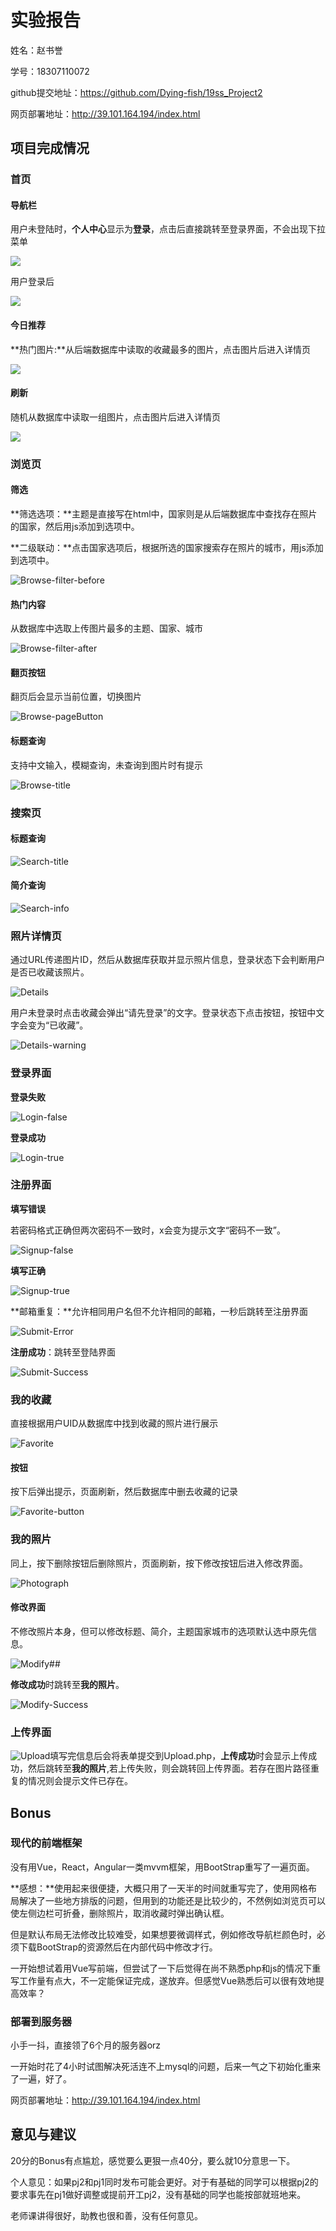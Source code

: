 # 实验报告

姓名：赵书誉

学号：18307110072

github提交地址：https://github.com/Dying-fish/19ss_Project2

网页部署地址：http://39.101.164.194/index.html



## 项目完成情况

### 首页

#### 导航栏

用户未登陆时，**个人中心**显示为**登录**，点击后直接跳转至登录界面，不会出现下拉菜单

<img src ="images/screenshots/Homepage-nav-1.png">

用户登录后

<img src ="images/screenshots/Homepage-nav-2.png">



#### 今日推荐

**热门图片:**从后端数据库中读取的收藏最多的图片，点击图片后进入详情页

<img src ="images/screenshots/Homepage-mostFavor.png">



#### 刷新

 随机从数据库中读取一组图片，点击图片后进入详情页

<img src ="images/screenshots/Homepage-refresh.png">



### 浏览页

#### 筛选

**筛选选项：**主题是直接写在html中，国家则是从后端数据库中查找存在照片的国家，然后用js添加到选项中。

**二级联动：**点击国家选项后，根据所选的国家搜索存在照片的城市，用js添加到选项中。

![Browse-filter-before](images\screenshots\Browse-filter-before.png)



#### 热门内容

从数据库中选取上传图片最多的主题、国家、城市

![Browse-filter-after](images\screenshots\Browse-filter-after.png)



#### 翻页按钮

翻页后会显示当前位置，切换图片

![Browse-pageButton](C:\Users\simon\Downloads\Browse-pageButton.png)



#### 标题查询

支持中文输入，模糊查询，未查询到图片时有提示

![Browse-title](images\screenshots\Browse-title.png)



### 搜索页

#### 标题查询

![Search-title](images\screenshots\Search-title.png)



#### 简介查询

![Search-info](images\screenshots\Search-info.png)



### 照片详情页

通过URL传递图片ID，然后从数据库获取并显示照片信息，登录状态下会判断用户是否已收藏该照片。

![Details](images\screenshots\Details.png)



用户未登录时点击收藏会弹出“请先登录”的文字。登录状态下点击按钮，按钮中文字会变为“已收藏”。

![Details-warning](images\screenshots\Details-warning.png)





### 登录界面

**登录失败**

![Login-false](D:\WEB\19ss_Project2\images\screenshots\Login-false.png)

**登录成功**

![Login-true](D:\WEB\19ss_Project2\images\screenshots\Login-true.png)



### 注册界面

**填写错误**

若密码格式正确但两次密码不一致时，x会变为提示文字“密码不一致”。

![Signup-false](images\screenshots\Signup-false.png)

**填写正确**

![Signup-true](images\screenshots\Signup-true.png)



**邮箱重复：**允许相同用户名但不允许相同的邮箱，一秒后跳转至注册界面

![Submit-Error](images\screenshots\Submit-Error.png)



**注册成功**：跳转至登陆界面

![Submit-Success](D:\WEB\19ss_Project2\images\screenshots\Submit-Success.png)

### 我的收藏

直接根据用户UID从数据库中找到收藏的照片进行展示

![Favorite](images\screenshots\Favorite.png)



#### 按钮

按下后弹出提示，页面刷新，然后数据库中删去收藏的记录

![Favorite-button](images\screenshots\Favorite-button.png)



### 我的照片

同上，按下删除按钮后删除照片，页面刷新，按下修改按钮后进入修改界面。

![Photograph](images\screenshots\Photograph.png)



#### 修改界面

不修改照片本身，但可以修改标题、简介，主题国家城市的选项默认选中原先信息。

![Modify##](images\screenshots\Modify.png)



**修改成功**时跳转至**我的照片**。

![Modify-Success](images\screenshots\Modify-Success.png)

### 上传界面

![Upload](images\screenshots\Upload.png)填写完信息后会将表单提交到Upload.php，**上传成功**时会显示上传成功，然后跳转至**我的照片**,若上传失败，则会跳转回上传界面。若存在图片路径重复的情况则会提示文件已存在。



## Bonus

### 现代的前端框架

没有用Vue，React，Angular一类mvvm框架，用BootStrap重写了一遍页面。

**感想：**使用起来很便捷，大概只用了一天半的时间就重写完了，使用网格布局解决了一些地方排版的问题，但用到的功能还是比较少的，不然例如浏览页可以使左侧边栏可折叠，删除照片，取消收藏时弹出确认框。

但是默认布局无法修改比较难受，如果想要微调样式，例如修改导航栏颜色时，必须下载BootStrap的资源然后在内部代码中修改才行。

一开始想试着用Vue写前端，但尝试了一下后觉得在尚不熟悉php和js的情况下重写工作量有点大，不一定能保证完成，遂放弃。但感觉Vue熟悉后可以很有效地提高效率？



### 部署到服务器

小手一抖，直接领了6个月的服务器orz

一开始时花了4小时试图解决死活连不上mysql的问题，后来一气之下初始化重来了一遍，好了。

网页部署地址：http://39.101.164.194/index.html



## 意见与建议

20分的Bonus有点尴尬，感觉要么更狠一点40分，要么就10分意思一下。

个人意见：如果pj2和pj1同时发布可能会更好。对于有基础的同学可以根据pj2的要求事先在pj1做好调整或提前开工pj2，没有基础的同学也能按部就班地来。

老师课讲得很好，助教也很和善，没有任何意见。